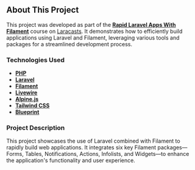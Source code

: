 ## About This Project

This project was developed as part of the [**Rapid Laravel Apps With Filament**](https://laracasts.com/series/rapid-laravel-development-with-filament) course on [Laracasts](https://laracasts.com/). It demonstrates how to efficiently build applications using Laravel and Filament, leveraging various tools and packages for a streamlined development process.

### Technologies Used

-   [**PHP**](https://www.php.net/)
-   [**Laravel**](https://laravel.com/)
-   [**Filament**](https://filamentphp.com/)
-   [**Livewire**](https://laravel-livewire.com/)
-   [**Alpine.js**](https://alpinejs.dev/)
-   [**Tailwind CSS**](https://tailwindcss.com/)
-   [**Blueprint**](https://blueprint.laravelshift.com/)

### Project Description

This project showcases the use of Laravel combined with Filament to rapidly build web applications. It integrates six key Filament packages—Forms, Tables, Notifications, Actions, Infolists, and Widgets—to enhance the application's functionality and user experience.
